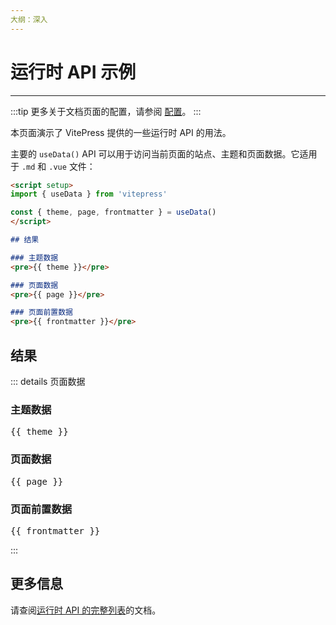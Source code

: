 ```yaml
---
大纲：深入
---
```


# 运行时 API 示例
---

:::tip
更多关于文档页面的配置，请参阅 [配置](https://vitepress.dev/zh/reference/site-config)。
:::

本页面演示了 VitePress 提供的一些运行时 API 的用法。

主要的 `useData()` API 可以用于访问当前页面的站点、主题和页面数据。它适用于 `.md` 和 `.vue` 文件：

```md
<script setup>
import { useData } from 'vitepress'

const { theme, page, frontmatter } = useData()
</script>

## 结果

### 主题数据
<pre>{{ theme }}</pre>

### 页面数据
<pre>{{ page }}</pre>

### 页面前置数据
<pre>{{ frontmatter }}</pre>
```

<script setup>
import { useData } from 'vitepress'

const { site, theme, page, frontmatter } = useData()
</script>

## 结果

::: details 页面数据
### 主题数据
<pre>{{ theme }}</pre>

### 页面数据
<pre>{{ page }}</pre>

### 页面前置数据
<pre>{{ frontmatter }}</pre>
:::
## 更多信息

请查阅[运行时 API 的完整列表](https://vitepress.dev/reference/runtime-api#usedata)的文档。
